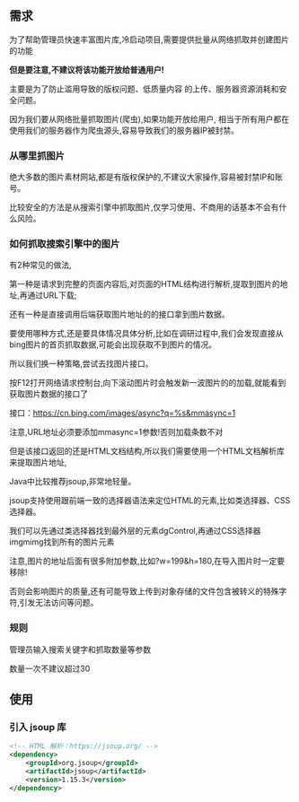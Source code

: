 ## 需求

为了帮助管理员快速丰富图片库,冷启动项目,需要提供批量从网络抓取并创建图片的功能

**但是要注意,不建议将该功能开放给普通用户!**

主要是为了防止滥用导致的版权问题、低质量内容 的上传、服务器资源消耗和安全问题。

因为我们要从网络批量抓取图片(爬虫),如果功能开放给用户,
相当于所有用户都在使用我们的服务器作为爬虫源头,容易导致我们的服务器IP被封禁。

### 从哪里抓图片

绝大多数的图片素材网站,都是有版权保护的,不建议大家操作,容易被封禁IP和账号。

比较安全的方法是从搜索引擎中抓取图片,仅学习使用、不商用的话基本不会有什么风险。

### 如何抓取搜索引擎中的图片


有2种常见的做法,

第一种是请求到完整的页面内容后,对页面的HTML结构进行解析,提取到图片的地址,再通过URL下载;

还有一种是直接调用后端获取图片地址的的接口拿到图片数据。


要使用哪种方式,还是要具体情况具体分析,比如在调研过程中,我们会发现直接从bing图片的首页抓取数据,可能会出现获取不到图片的情况。

所以我们换一种策略,尝试去找图片接口。

按F12打开网络请求控制台,向下滚动图片时会触发新一波图片的的加载,就能看到获取图片数据的接口了

接口：https://cn.bing.com/images/async?q=%s&mmasync=1

注意,URL地址必须要添加mmasync=1参数!否则加载条数不对

但是该接口返回的还是HTML文档结构,所以我们需要使用一个HTML文档解析库来提取图片地址,

Java中比较推荐jsoup,非常地轻量。

jsoup支持使用跟前端一致的选择器语法来定位HTML的元素,比如类选择器、CSS选择器。

我们可以先通过类选择器找到最外层的元素dgControl,再通过CSS选择器imgmimg找到所有的图片元素


注意,图片的地址后面有很多附加参数,比如?w=199&h=180,在导入图片时一定要移除!

否则会影响图片的质量,还有可能导致上传到对象存储的文件包含被转义的特殊字符,引发无法访问等问题。

### 规则

管理员输入搜索关键字和抓取数量等参数

数量一次不建议超过30

## 使用

### 引入 jsoup 库

```xml
<!-- HTML 解析：https://jsoup.org/ -->  
<dependency>  
    <groupId>org.jsoup</groupId>  
    <artifactId>jsoup</artifactId>  
    <version>1.15.3</version>  
</dependency>

```
